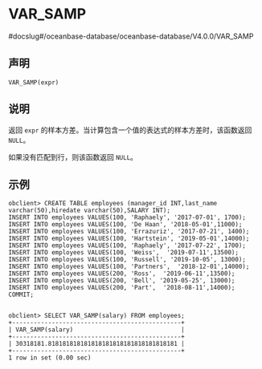 VAR_SAMP 
=============================
#docslug#/oceanbase-database/oceanbase-database/V4.0.0/VAR_SAMP


声明 
-----------------------

```unknow
VAR_SAMP(expr)
```



说明 
-----------------------

返回 `expr` 的样本方差。当计算包含一个值的表达式的样本方差时，该函数返回 `NULL`。

如果没有匹配到行，则该函数返回 `NULL`。

示例 
-----------------------

```unknow
obclient> CREATE TABLE employees (manager_id INT,last_name varchar(50),hiredate varchar(50),SALARY INT);
INSERT INTO employees VALUES(100, 'Raphaely', '2017-07-01', 1700);
INSERT INTO employees VALUES(100, 'De Haan', '2018-05-01',11000);      
INSERT INTO employees VALUES(100, 'Errazuriz', '2017-07-21', 1400);
INSERT INTO employees VALUES(100, 'Hartstein', '2019-05-01',14000);     
INSERT INTO employees VALUES(100, 'Raphaely', '2017-07-22', 1700);
INSERT INTO employees VALUES(100, 'Weiss',  '2019-07-11',13500);     
INSERT INTO employees VALUES(100, 'Russell', '2019-10-05', 13000);
INSERT INTO employees VALUES(100, 'Partners',  '2018-12-01',14000);     
INSERT INTO employees VALUES(200, 'Ross',  '2019-06-11',13500);     
INSERT INTO employees VALUES(200, 'Bell', '2019-05-25', 13000);
INSERT INTO employees VALUES(200, 'Part',  '2018-08-11',14000);   
COMMIT;


obclient> SELECT VAR_SAMP(salary) FROM employees;
+-----------------------------------------------+
| VAR_SAMP(salary)                              |
+-----------------------------------------------+
| 30318181.818181818181818181818181818181818181 |
+-----------------------------------------------+
1 row in set (0.00 sec)
```


